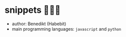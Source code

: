 # snippets 🚀🚀🚀

* author: Benedikt (Habebit)
* main programming languages: `javascript` and `python`